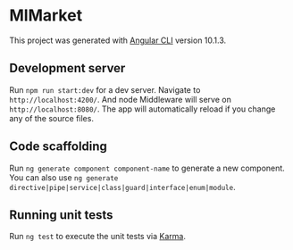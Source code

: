 # MlMarket

This project was generated with [Angular CLI](https://github.com/angular/angular-cli) version 10.1.3.

## Development server

Run `npm run start:dev` for a dev server. Navigate to `http://localhost:4200/`. And node Middleware will serve on `http://localhost:8080/`. The app will automatically reload if you change any of the source files.

## Code scaffolding

Run `ng generate component component-name` to generate a new component. You can also use `ng generate directive|pipe|service|class|guard|interface|enum|module`.

## Running unit tests

Run `ng test` to execute the unit tests via [Karma](https://karma-runner.github.io).

